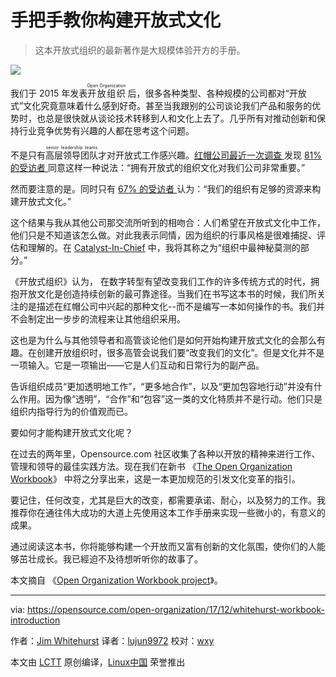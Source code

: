 手把手教你构建开放式文化
======

> 这本开放式组织的最新著作是大规模体验开方的手册。

![](https://opensource.com/sites/default/files/styles/image-full-size/public/lead-images/red_shoes_whitehurst_lead.jpeg?itok=jKL6AKeW)

我们于 2015 年发表<ruby>开放组织<rt>Open Organization</rt></ruby> 后，很多各种类型、各种规模的公司都对“开放式”文化究竟意味着什么感到好奇。甚至当我跟别的公司谈论我们产品和服务的优势时，也总是很快就从谈论技术转移到人和文化上去了。几乎所有对推动创新和保持行业竞争优势有兴趣的人都在思考这个问题。

不是只有<ruby>高层领导团队<rt>senior leadership teams<rt></ruby>才对开放式工作感兴趣。[红帽公司最近一次调查 ][1] 发现 [81% 的受访者 ][2] 同意这样一种说法：“拥有开放式的组织文化对我们公司非常重要。”

然而要注意的是。同时只有 [67% 的受访者 ][3] 认为：“我们的组织有足够的资源来构建开放式文化。”

这个结果与我从其他公司那交流所听到的相吻合：人们希望在开放式文化中工作，他们只是不知道该怎么做。对此我表示同情，因为组织的行事风格是很难捕捉、评估和理解的。在 [Catalyst-In-Chief][4] 中，我将其称之为“组织中最神秘莫测的部分。”

《开放式组织》认为， 在数字转型有望改变我们工作的许多传统方式的时代，拥抱开放文化是创造持续创新的最可靠途径。当我们在书写这本书的时候，我们所关注的是描述在红帽公司中兴起的那种文化--而不是编写一本如何操作的书。我们并不会制定出一步步的流程来让其他组织采用。

这也是为什么与其他领导者和高管谈论他们是如何开始构建开放式文化的会那么有趣。在创建开放组织时，很多高管会说我们要“改变我们的文化”。但是文化并不是一项输入。它是一项输出——它是人们互动和日常行为的副产品。

告诉组织成员“更加透明地工作”，“更多地合作”，以及“更加包容地行动”并没有什么作用。因为像“透明”，“合作”和“包容”这一类的文化特质并不是行动。他们只是组织内指导行为的价值观而已。

要如何才能构建开放式文化呢？

在过去的两年里，Opensource.com 社区收集了各种以开放的精神来进行工作、管理和领导的最佳实践方法。现在我们在新书 《[The Open Organization Workbook][5]》 中将之分享出来，这是一本更加规范的引发文化变革的指引。

要记住，任何改变，尤其是巨大的改变，都需要承诺、耐心，以及努力的工作。我推荐你在通往伟大成功的大道上先使用这本工作手册来实现一些微小的，有意义的成果。

通过阅读这本书，你将能够构建一个开放而又富有创新的文化氛围，使你们的人能够茁壮成长。我已經迫不及待想听听你的故事了。

本文摘自 《[Open Organization Workbook project][6]》。

--------------------------------------------------------------------------------

via: https://opensource.com/open-organization/17/12/whitehurst-workbook-introduction

作者：[Jim Whitehurst][a]
译者：[lujun9972](https://github.com/lujun9972)
校对：[wxy](https://github.com/wxy)

本文由 [LCTT](https://github.com/LCTT/TranslateProject) 原创编译，[Linux中国](https://linux.cn/) 荣誉推出

[a]:https://opensource.com/users/jwhitehurst
[1]:https://www.redhat.com/en/blog/red-hat-releases-2017-open-source-culture-survey-results
[2]:https://www.techvalidate.com/tvid/923-06D-74C
[3]:https://www.techvalidate.com/tvid/D30-09E-B52
[4]:https://opensource.com/open-organization/resources/catalyst-in-chief
[5]:https://opensource.com/open-organization/resources/workbook
[6]:https://opensource.com/open-organization/17/8/workbook-project-announcement
